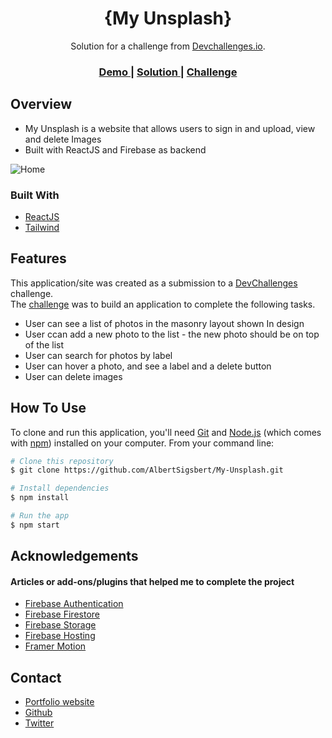 <!-- Please update value in the {}  -->

<h1 align="center">{My Unsplash}</h1>

<div align="center">
   Solution for a challenge from  <a href="http://devchallenges.io" target="_blank">Devchallenges.io</a>.
</div>

<div align="center">
  <h3>
    <a href="https://my-unsplash-6e4a0.web.app/">
      Demo
    </a>
    <span> | </span>
    <a href="https://devchallenges.io/solutions/GavgMuib6BtgncY1iQZL">
      Solution
    </a>
    <span> | </span>
    <a href="https://devchallenges.io/challenges/rYyhwJAxMfES5jNQ9YsP">
      Challenge
    </a>
  </h3>
</div>

<!-- OVERVIEW -->

## Overview
 - My Unsplash is a website that allows users to sign in and upload, view and delete Images
 - Built with ReactJS and Firebase as backend

![Home](https://user-images.githubusercontent.com/66664314/211145821-cd54f93a-16c8-419a-8794-611064bf4627.png)


### Built With

<!-- This section should list any major frameworks that you built your project using. Here are a few examples.-->
- [ReactJS](https://reactjs.org/)
- [Tailwind](https://tailwindcss.com/)

## Features

<!-- List the features of your application or follow the template. Don't share the figma file here :) -->

This application/site was created as a submission to a [DevChallenges](https://devchallenges.io/challenges) challenge.<br> The [challenge](https://devchallenges.io/challenges/rYyhwJAxMfES5jNQ9YsP) was to build an application to complete the following tasks.
- User can see a list of photos in the masonry layout shown In design
- User ccan add a new photo to the list - the new photo should be on top of the list
- User can search for photos by label
- User can hover a photo, and see a label and a delete button
- User can delete images

## How To Use

<!-- Example: -->

To clone and run this application, you'll need [Git](https://git-scm.com) and [Node.js](https://nodejs.org/en/download/) (which comes with [npm](http://npmjs.com)) installed on your computer. From your command line:

```bash
# Clone this repository
$ git clone https://github.com/AlbertSigsbert/My-Unsplash.git

# Install dependencies
$ npm install

# Run the app
$ npm start
```

## Acknowledgements

<!-- This section should list any articles or add-ons/plugins that helps you to complete the project. This is optional but it will help you in the future. For example -->
  #### Articles or add-ons/plugins that helped me to complete the project
 - [Firebase Authentication](https://firebase.google.com/docs/auth)
 - [Firebase Firestore](https://firebase.google.com/docs/firestore)
 - [Firebase Storage](https://firebase.google.com/docs/storage)
 - [Firebase Hosting](https://firebase.google.com/docs/hosting)
 - [Framer Motion](https://www.framer.com/motion/)

## Contact

- [Portfolio website](https://albertsigsbert.netlify.app/)
- [Github](https://github.com/AlbertSigsbert)
- [Twitter](https://twitter.com/albert_sigsbert)
